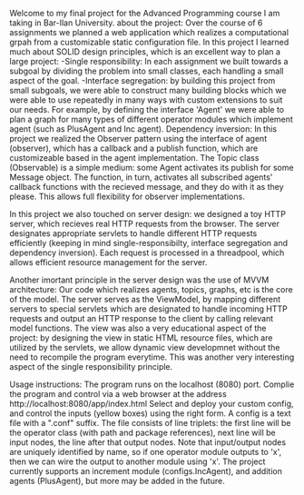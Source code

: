Welcome to my final project for the Advanced Programming course I am taking in Bar-Ilan University.
about the project:
Over the course of 6 assignments we planned a web application which realizes a computational grpah from a customizable static configuration file.
In this project I learned much about SOLID design principles, which is an excellent way to plan a large project:
-Single responsibility: In each assignment we built towards a subgoal by dividing the problem into small classes, each handling a small aspect of the goal.
-Interface segregation: by building this project from small subgoals, we were able to construct many building blocks which we were able to use repeatedly in many ways with custom extensions to suit our needs.
For example, by defining the interface 'Agent' we were able to plan a graph for many types of different operator modules which implement agent (such as PlusAgent and Inc agent).
Dependency inversion: In this project we realized the Observer pattern using the interface of agent (observer), which has a callback and a publish function, which are customizeable based in the agent implementation.
The Topic class (Observable) is a simple medium: some Agent activates its publish for some Message object. The function, in turn, activates all subscribed agents' callback functions with the recieved message, and they do with it as they please.
This allows full flexibility for observer implementations.

In this project we also touched on server design: we designed a toy HTTP server, which recieves real HTTP requests from the browser.
The server designates appropriate servlets to handle different HTTP requests efficiently (keeping in mind single-responsibilty, interface segregation and dependency inversion).
Each request is processed in a threadpool, which allows efficient resource management for the server.

Another imortant principle in the server design was the use of MVVM architecture:
Our code which realizes agents, topics, graphs, etc is the core of the model.
The server serves as the ViewModel, by mapping different servers to special servlets which are designated to handle incoming HTTP requests and output an HTTP response to the client by calling relevant model functions.
The view was also a very educational aspect of the project: by designing the view in static HTML resource files, which are utilized by the servlets, we allow dynamic view developmnet without the need to recompile the program everytime. This was another very interesting aspect of the single responsibility principle. 

Usage instructions:
The program runs on the localhost (8080) port.
Complie the program and control via a web browser at the address http://localhost:8080/app/index.html
Select and deploy your custom config, and control the inputs (yellow boxes) using the right form.
A config is a text file with a ".conf" suffix.
The file consists of line triplets: the first line will be the operator class (with path and package references), next line will be input nodes, the line after that output nodes.
Note that input/output nodes are uniquely identified by name, so if one operator module outputs to 'x', then we can wire the output to another module using 'x'.
The project currently supports an increment module (configs.IncAgent), and addition agents (PlusAgent), but more may be added in the future.
